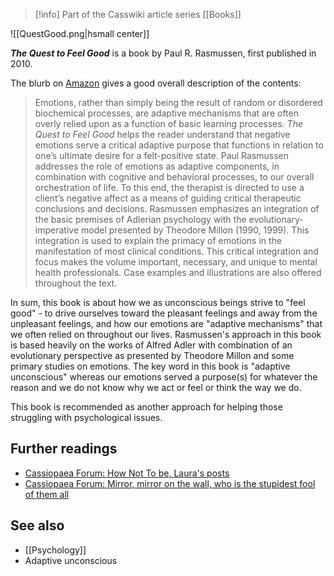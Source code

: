 > [!info] Part of the Casswiki article series [[Books]]

![[QuestGood.png|hsmall center]]


_**The Quest to Feel Good**_ is a book by Paul R. Rasmussen, first published in 2010.

The blurb on [Amazon](http://www.amazon.com/Quest-Feel-Good-Paul-Rasmussen/dp/0415965314) gives a good overall description of the contents:

> Emotions, rather than simply being the result of random or disordered biochemical processes, are adaptive mechanisms that are often overly relied upon as a function of basic learning processes. _The Quest to Feel Good_ helps the reader understand that negative emotions serve a critical adaptive purpose that functions in relation to one’s ultimate desire for a felt-positive state. Paul Rasmussen addresses the role of emotions as adaptive components, in combination with cognitive and behavioral processes, to our overall orchestration of life. To this end, the therapist is directed to use a client’s negative affect as a means of guiding critical therapeutic conclusions and decisions. Rasmussen emphasizes an integration of the basic premises of Adlerian psychology with the evolutionary-imperative model presented by Theodore Millon (1990, 1999). This integration is used to explain the primacy of emotions in the manifestation of most clinical conditions. This critical integration and focus makes the volume important, necessary, and unique to mental health professionals. Case examples and illustrations are also offered throughout the text.

In sum, this book is about how we as unconscious beings strive to "feel good" - to drive ourselves toward the pleasant feelings and away from the unpleasant feelings, and how our emotions are "adaptive mechanisms" that we often relied on throughout our lives. Rasmussen's approach in this book is based heavily on the works of Alfred Adler with combination of an evolutionary perspective as presented by Theodore Millon and some primary studies on emotions. The key word in this book is "adaptive unconscious" whereas our emotions served a purpose(s) for whatever the reason and we do not know why we act or feel or think the way we do.

This book is recommended as another approach for helping those struggling with psychological issues.

Further readings
----------------

*   [Cassiopaea Forum: How Not To be, Laura's posts](https://cassiopaea.org/forum/index.php/topic,29263.msg372038.html#msg372038)
*   [Cassiopaea Forum: Mirror, mirror on the wall, who is the stupidest fool of them all](https://cassiopaea.org/forum/index.php/topic,28337.msg371842.html#msg371842)

See also
--------

*   [[Psychology]]
*   Adaptive unconscious